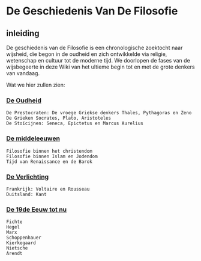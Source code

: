 # De Geschiedenis Van De Filosofie

## inleiding

De geschiedenis van de Filosofie is een chronologische zoektocht naar wijsheid, die begon in de oudheid en zich ontwikkelde via religie, 
wetenschap en cultuur tot de moderne tijd. We doorlopen de fases van de wijsbegeerte in deze Wiki van het ultieme begin tot en met de grote denkers van vandaag.

Wat we hier zullen zien:

### [De Oudheid](De_oudheid.md)
    De Prestocraten: De vroege Griekse denkers Thales, Pythagoras en Zeno
    De Grieken Socrates, Plato, Aristoteles
    De Stoïcijnen: Seneca, Epictetus en Marcus Aurelius

### [De middeleeuwen](De_Middeleeuwen.md)
    Filosofie binnen het christendom
    Filosofie binnen Islam en Jodendom
    Tijd van Renaissance en de Barok

### [De Verlichting](De_Verlichting.md) 
    Frankrijk: Voltaire en Rousseau
    Duitsland: Kant

### [De 19de Eeuw tot nu](De_Negentiende_Eeuw_Tot_Nu.md)
    Fichte
    Hegel
    Marx
    Schoppenhauer
    Kierkegaard
    Nietsche
    Arendt
